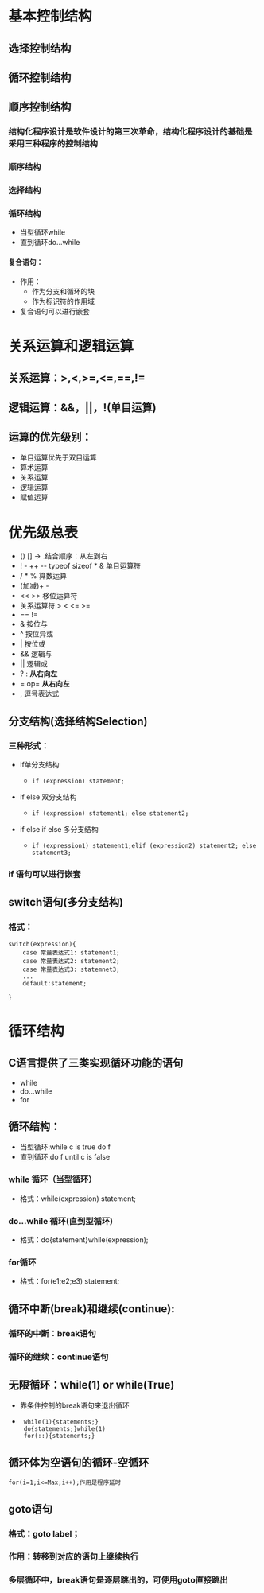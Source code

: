 # 基本控制结构
## 选择控制结构
## 循环控制结构
## 顺序控制结构
### 结构化程序设计是软件设计的第三次革命，结构化程序设计的基础是采用三种程序的控制结构
### 顺序结构
### 选择结构
### 循环结构
- 当型循环while
- 直到循环do...while
#### 复合语句：
- 作用：
  - 作为分支和循环的块
  - 作为标识符的作用域
- 复合语句可以进行嵌套
# 关系运算和逻辑运算
## 关系运算：>,<,>=,<=,==,!=
## 逻辑运算：&&，||，!(单目运算)
## 运算的优先级别：
- 单目运算优先于双目运算
- 算术运算 
- 关系运算
- 逻辑运算
- 赋值运算
# 优先级总表
- () [] -> .结合顺序：从左到右
- ! - ++ -- typeof sizeof * & 单目运算符
- / * %  算数运算
- (加减)+ -
- << >>  移位运算符
- 关系运算符 > < <= >=  
- == !=
- & 按位与
- ^ 按位异或
- | 按位或
- && 逻辑与
- || 逻辑或
- ? : **从右向左**
- = op=  **从右向左**
- , 逗号表达式
## 分支结构(选择结构Selection)
### 三种形式：
- if单分支结构
  -     if (expression) statement;
- if else 双分支结构
  -     if (expression) statement1; else statement2;
- if else if else 多分支结构
  -     if (expression1) statement1;elif (expression2) statement2; else statement3;
### if 语句可以进行嵌套
## switch语句(多分支结构)
### 格式：
    switch(expression){
        case 常量表达式1: statement1;
        case 常量表达式2: statement2;
        case 常量表达式3: statemnet3;
        ...
        default:statement;
        
    }
# 循环结构
## C语言提供了三类实现循环功能的语句
- while
- do...while
- for
## 循环结构：
- 当型循环:while c is true do f
- 直到循环:do f until c is false
### while 循环（当型循环）
- 格式：while(expression) statement;
### do...while 循环(直到型循环)
- 格式：do{statement}while(expression);
### for循环
- 格式：for(e1;e2;e3) statement;
## 循环中断(break)和继续(continue):
### 循环的中断：break语句
### 循环的继续：continue语句
## 无限循环：while(1) or while(True)
- 靠条件控制的break语句来退出循环
-      while(1){statements;}
       do{statements;}while(1)
       for(::){statements;}
## 循环体为空语句的循环-空循环
    for(i=1;i<=Max;i++);作用是程序延时
## goto语句
### 格式：goto label；
### 作用：转移到对应的语句上继续执行
### 多层循环中，break语句是逐层跳出的，可使用goto直接跳出